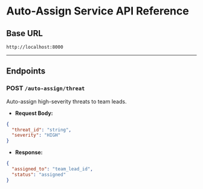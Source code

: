 # Auto-Assign Service API Reference

## Base URL
`http://localhost:8000`

---

## Endpoints

### POST `/auto-assign/threat`
Auto-assign high-severity threats to team leads.
- **Request Body:**
```json
{
  "threat_id": "string",
  "severity": "HIGH"
}
```
- **Response:**
```json
{
  "assigned_to": "team_lead_id",
  "status": "assigned"
}
```
